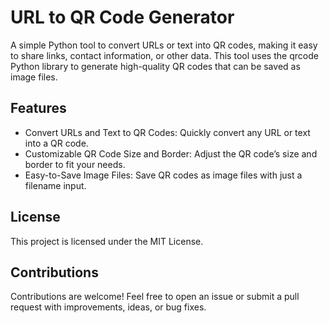 # URL to QR Code Generator
A simple Python tool to convert URLs or text into QR codes, making it easy to share links, contact information, or other data. This tool uses the qrcode Python library to generate high-quality QR codes that can be saved as image files.

## Features
-  Convert URLs and Text to QR Codes: Quickly convert any URL or text into a QR code.
-  Customizable QR Code Size and Border: Adjust the QR code’s size and border to fit your needs.
-  Easy-to-Save Image Files: Save QR codes as image files with just a filename input.

## License
This project is licensed under the MIT License.

## Contributions
Contributions are welcome! Feel free to open an issue or submit a pull request with improvements, ideas, or bug fixes.
